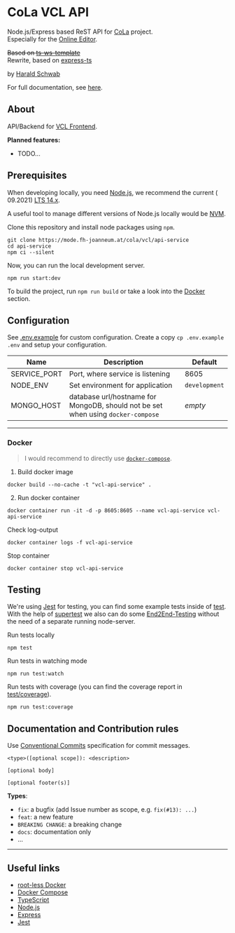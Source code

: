 # CoLa VCL API

Node.js/Express based ReST API for [CoLa](https://cola.fh-joanneum.at/) project.  
Especially for the [Online Editor](https://mode.fh-joanneum.at/cola/editor/online-editor).

~~Based on [ts-ws-template](https://github.com/Rigbin/ts-ws-template)~~  
Rewrite, based on [express-ts](https://github.com/Rigbin/express-ts)

by [Harald Schwab](mailto:harald.schwab2@fh-joanneum.at)

For full documentation, see [here](./doc/).

## About

API/Backend for [VCL Frontend](https://mode.fh-joanneum.at/cola/vcl/frontend).

**Planned features:**

* TODO...

## Prerequisites

When developing locally, you need [Node.js](https://nodejs.org/en/), we recommend the current (
09.2021) [LTS 14.x](https://nodejs.org/dist/latest-v14.x/).

A useful tool to manage different versions of Node.js locally would be [NVM](https://github.com/nvm-sh/nvm).

Clone this repository and install node packages using `npm`.

```console
git clone https://mode.fh-joanneum.at/cola/vcl/api-service
cd api-service
npm ci --silent
```

Now, you can run the local development server.

```console
npm run start:dev
```

To build the project, run `npm run build` or take a look into the [Docker](#docker) section.

## Configuration

See [.env.example](.env.example) for custom configuration. Create a copy `cp .env.example .env` and setup your
configuration.

| Name | Description | Default |
| ---- | ----------- | ------- |
| SERVICE_PORT | Port, where service is listening | 8605 |
| NODE_ENV | Set environment for application | `development` |
| MONGO_HOST | database url/hostname for MongoDB, should not be set when using `docker-compose` | *empty* |

<!--| MONGO_USER | MongoDB (admin) user | *empty* |
| MONGO_PASS | MongoDB (admin) user password | *empty* |
| MONGO_DB | MongoDB database name | *empty* |
| MONGO_PORT | MongoDB database port | 27017 | -->

---

### Docker

> I would recommend to directly use [`docker-compose`](#mongodb).

1. Build docker image

  ```console
  docker build --no-cache -t "vcl-api-service" .
  ```

2. Run docker container

  ```console
  docker container run -it -d -p 8605:8605 --name vcl-api-service vcl-api-service
  ```

Check log-output

```console
docker container logs -f vcl-api-service
```

Stop container

```console
docker container stop vcl-api-service
```

## Testing

We're using [Jest](https://jestjs.io/) for testing, you can find some example tests inside of [test](./test). With the
help of [supertest](https://www.npmjs.com/package/supertest) we also can do some [End2End-Testing](./test/e2e) without
the need of a separate running node-server.

Run tests locally

```console
npm test
```

Run tests in watching mode

```console
npm run test:watch
```

Run tests with coverage (you can find the coverage report in [test/coverage](./test/coverage)).

```console
npm run test:coverage
```

## Documentation and Contribution rules

Use [Conventional Commits](https://www.conventionalcommits.org/en/v1.0.0/#summary) specification for commit messages.

```
<type>([optional scope]): <description>

[optional body]

[optional footer(s)]
```

**Types**:

* `fix`: a bugfix (add Issue number as scope, e.g. `fix(#13): ...`)
* `feat`: a new feature
* `BREAKING CHANGE`: a breaking change
* `docs`: documentation only
* ...

---

## Useful links

* [root-less Docker](https://docs.docker.com/engine/security/rootless/)
* [Docker Compose](https://docs.docker.com/compose/)
* [TypeScript](https://www.typescriptlang.org/)
* [Node.js](https://nodejs.org/en/)
* [Express](https://expressjs.com/)
* [Jest](https://jestjs.io/)
